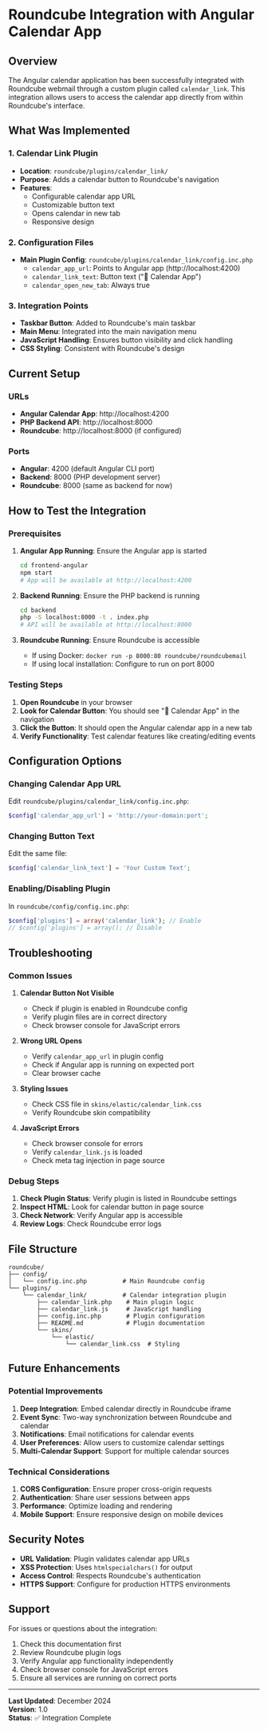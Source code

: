 # Roundcube Integration with Angular Calendar App

## Overview

The Angular calendar application has been successfully integrated with Roundcube webmail through a custom plugin called `calendar_link`. This integration allows users to access the calendar app directly from within Roundcube's interface.

## What Was Implemented

### 1. Calendar Link Plugin
- **Location**: `roundcube/plugins/calendar_link/`
- **Purpose**: Adds a calendar button to Roundcube's navigation
- **Features**: 
  - Configurable calendar app URL
  - Customizable button text
  - Opens calendar in new tab
  - Responsive design

### 2. Configuration Files
- **Main Plugin Config**: `roundcube/plugins/calendar_link/config.inc.php`
  - `calendar_app_url`: Points to Angular app (http://localhost:4200)
  - `calendar_link_text`: Button text ("📅 Calendar App")
  - `calendar_open_new_tab`: Always true

### 3. Integration Points
- **Taskbar Button**: Added to Roundcube's main taskbar
- **Main Menu**: Integrated into the main navigation menu
- **JavaScript Handling**: Ensures button visibility and click handling
- **CSS Styling**: Consistent with Roundcube's design

## Current Setup

### URLs
- **Angular Calendar App**: http://localhost:4200
- **PHP Backend API**: http://localhost:8000
- **Roundcube**: http://localhost:8000 (if configured)

### Ports
- **Angular**: 4200 (default Angular CLI port)
- **Backend**: 8000 (PHP development server)
- **Roundcube**: 8000 (same as backend for now)

## How to Test the Integration

### Prerequisites
1. **Angular App Running**: Ensure the Angular app is started
   ```bash
   cd frontend-angular
   npm start
   # App will be available at http://localhost:4200
   ```

2. **Backend Running**: Ensure the PHP backend is running
   ```bash
   cd backend
   php -S localhost:8000 -t . index.php
   # API will be available at http://localhost:8000
   ```

3. **Roundcube Running**: Ensure Roundcube is accessible
   - If using Docker: `docker run -p 8000:80 roundcube/roundcubemail`
   - If using local installation: Configure to run on port 8000

### Testing Steps
1. **Open Roundcube** in your browser
2. **Look for Calendar Button**: You should see "📅 Calendar App" in the navigation
3. **Click the Button**: It should open the Angular calendar app in a new tab
4. **Verify Functionality**: Test calendar features like creating/editing events

## Configuration Options

### Changing Calendar App URL
Edit `roundcube/plugins/calendar_link/config.inc.php`:
```php
$config['calendar_app_url'] = 'http://your-domain:port';
```

### Changing Button Text
Edit the same file:
```php
$config['calendar_link_text'] = 'Your Custom Text';
```

### Enabling/Disabling Plugin
In `roundcube/config/config.inc.php`:
```php
$config['plugins'] = array('calendar_link'); // Enable
// $config['plugins'] = array(); // Disable
```

## Troubleshooting

### Common Issues

1. **Calendar Button Not Visible**
   - Check if plugin is enabled in Roundcube config
   - Verify plugin files are in correct directory
   - Check browser console for JavaScript errors

2. **Wrong URL Opens**
   - Verify `calendar_app_url` in plugin config
   - Check if Angular app is running on expected port
   - Clear browser cache

3. **Styling Issues**
   - Check CSS file in `skins/elastic/calendar_link.css`
   - Verify Roundcube skin compatibility

4. **JavaScript Errors**
   - Check browser console for errors
   - Verify `calendar_link.js` is loaded
   - Check meta tag injection in page source

### Debug Steps
1. **Check Plugin Status**: Verify plugin is listed in Roundcube settings
2. **Inspect HTML**: Look for calendar button in page source
3. **Check Network**: Verify Angular app is accessible
4. **Review Logs**: Check Roundcube error logs

## File Structure

```
roundcube/
├── config/
│   └── config.inc.php          # Main Roundcube config
└── plugins/
    └── calendar_link/          # Calendar integration plugin
        ├── calendar_link.php    # Main plugin logic
        ├── calendar_link.js     # JavaScript handling
        ├── config.inc.php       # Plugin configuration
        ├── README.md            # Plugin documentation
        └── skins/
            └── elastic/
                └── calendar_link.css  # Styling
```

## Future Enhancements

### Potential Improvements
1. **Deep Integration**: Embed calendar directly in Roundcube iframe
2. **Event Sync**: Two-way synchronization between Roundcube and calendar
3. **Notifications**: Email notifications for calendar events
4. **User Preferences**: Allow users to customize calendar settings
5. **Multi-Calendar Support**: Support for multiple calendar sources

### Technical Considerations
1. **CORS Configuration**: Ensure proper cross-origin requests
2. **Authentication**: Share user sessions between apps
3. **Performance**: Optimize loading and rendering
4. **Mobile Support**: Ensure responsive design on mobile devices

## Security Notes

- **URL Validation**: Plugin validates calendar app URLs
- **XSS Protection**: Uses `htmlspecialchars()` for output
- **Access Control**: Respects Roundcube's authentication
- **HTTPS Support**: Configure for production HTTPS environments

## Support

For issues or questions about the integration:
1. Check this documentation first
2. Review Roundcube plugin logs
3. Verify Angular app functionality independently
4. Check browser console for JavaScript errors
5. Ensure all services are running on correct ports

---

**Last Updated**: December 2024  
**Version**: 1.0  
**Status**: ✅ Integration Complete
